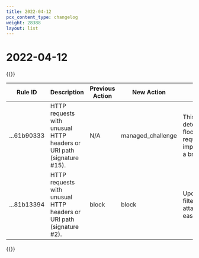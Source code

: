 ```yaml
---
title: 2022-04-12
pcx_content_type: changelog
weight: 28388
layout: list
---
```


# 2022-04-12

{{<table-wrap>}}

<table style="width: 100%">
  <thead>
    <tr>
      <th>Rule ID</th>
      <th>Description</th>
      <th>Previous Action</th>
      <th>New Action</th>
      <th>Notes</th>
    </tr>
  </thead>
  <tbody>
    <tr>
      <td>...61b90333</td>
      <td>HTTP requests with unusual HTTP headers or URI path (signature #15).</td>
      <td>N/A</td>
      <td>managed_challenge</td>
      <td>This rule is detecting floods of requests impersonating a browser.</td>
    </tr>
<tr>
      <td>...81b13394</td>
      <td>HTTP requests with unusual HTTP headers or URI path (signature #2).</td>
      <td>block</td>
      <td>block</td>
      <td>Updated the filter to detect attacks more easily</td>
    </tr>
  </tbody>
</table>
{{</table-wrap>}}
